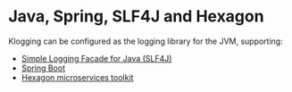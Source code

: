 # Java, Spring, SLF4J and Hexagon

Klogging can be configured as the logging library for the JVM, supporting:

- [Simple Logging Facade for Java (SLF4J)](java/slf4j)
- [Spring Boot](java/spring-boot)
- [Hexagon microservices toolkit](java/hexagon)
